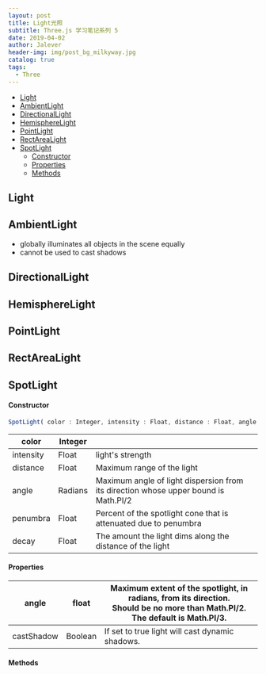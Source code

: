 ```yaml
---
layout: post
title: Light光照
subtitle: Three.js 学习笔记系列 5
date: 2019-04-02
author: Jalever
header-img: img/post_bg_milkyway.jpg
catalog: true
tags:
  - Three
---
```


- [Light](#light)
- [AmbientLight](#ambientlight)
- [DirectionalLight](#directionallight)
- [HemisphereLight](#hemispherelight)
- [PointLight](#pointlight)
- [RectAreaLight](#rectarealight)
- [SpotLight](#spotlight)
    - [Constructor](#constructor)
    - [Properties](#properties)
    - [Methods](#methods)

## Light

## AmbientLight

- globally illuminates all objects in the scene equally
- cannot be used to cast shadows

## DirectionalLight

## HemisphereLight

## PointLight

## RectAreaLight

## SpotLight

#### Constructor

```javascript
SpotLight( color : Integer, intensity : Float, distance : Float, angle : Radians, penumbra : Float, decay : Float )
```
| color     | Integer |                                                                                     |
| --------- | ------- | ----------------------------------------------------------------------------------- |
| intensity | Float   | light's strength                                                                    |
| distance  | Float   | Maximum range of the light                                                          |
| angle     | Radians | Maximum angle of light dispersion from its direction whose upper bound is Math.PI/2 |
| penumbra  | Float   | Percent of the spotlight cone that is attenuated due to penumbra                    |
| decay     | Float   | The amount the light dims along the distance of the light                           |

#### Properties
| angle      | float   | Maximum extent of the spotlight, in radians, from its direction.<br>Should be no more than Math.PI/2.<br> The default is Math.PI/3. |
| ---------- | ------- | ----------------------------------------------------------------------------------------------------------------------------------- |
| castShadow | Boolean | If set to true light will cast dynamic shadows.                                                                                     |

#### Methods

